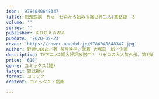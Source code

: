 ```yaml
---
isbn: '9784040648347'
title: 剣鬼恋歌　Ｒｅ：ゼロから始める異世界生活†真銘譚　３
volume: ''
series: ''
publisher: ＫＤＯＫＡＷＡ
pubdate: '2020-09-23'
cover: 'https://cover.openbd.jp/9784040648347.jpg'
author: 野崎つばた／著 長月達平／原著 大塚真一郎／企画
description: TVアニメ2期大好評放送中！ リゼロの大人気外伝、第3弾
price: '610'
genre: コミックス(雑)
target: 雑誌扱い
format: コミック
content: コミックス・劇画

---
```

